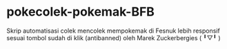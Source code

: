 # pokecolek-pokemak-BFB
Skrip automatisasi colek mencolek mempokemak di Fesnuk lebih responsif sesuai tombol sudah di klik (antibanned) oleh Marek Zuckerbergies (⁠ ⁠╹⁠▽⁠╹⁠ ⁠)
